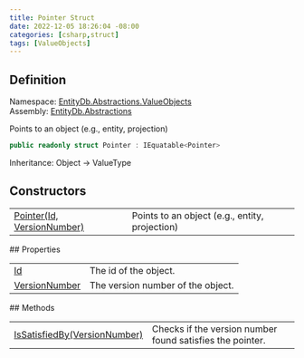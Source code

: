 ```yaml
---
title: Pointer Struct
date: 2022-12-05 18:26:04 -08:00
categories: [csharp,struct]
tags: [ValueObjects]
---
```


## Definition
Namespace: <a href='/posts/csharp.namespace.entitydb.abstractions.valueobjects/'>EntityDb.Abstractions.ValueObjects</a><br />
Assembly: <a href='/posts/csharp.assembly.entitydb.abstractions/'>EntityDb.Abstractions</a><br />

Points to an object (e.g., entity, projection)

```cs
public readonly struct Pointer : IEquatable<Pointer>
```
Inheritance: Object &rarr; ValueType
## Constructors
<table><tr><td><!--/posts/csharp.notimplemented.entitydb.abstractions.valueobjects.pointer-.ctor#.../--><a href='#'>Pointer(Id, VersionNumber)</a></td><td>
Points to an object (e.g., entity, projection)
</td></tr></table>
## Properties
<table><tr><td><!--/posts/csharp.notimplemented.entitydb.abstractions.valueobjects.pointer.id/--><a href='#'>Id</a></td><td>The id of the object.</td></tr><tr><td><!--/posts/csharp.notimplemented.entitydb.abstractions.valueobjects.pointer.versionnumber/--><a href='#'>VersionNumber</a></td><td>The version number of the object.</td></tr></table>
## Methods
<table><tr><td><!--/posts/csharp.notimplemented.entitydb.abstractions.valueobjects.pointer.issatisfiedby/--><a href='#'>IsSatisfiedBy(VersionNumber)</a></td><td>
Checks if the version number found satisfies the pointer.
</td></tr></table>
